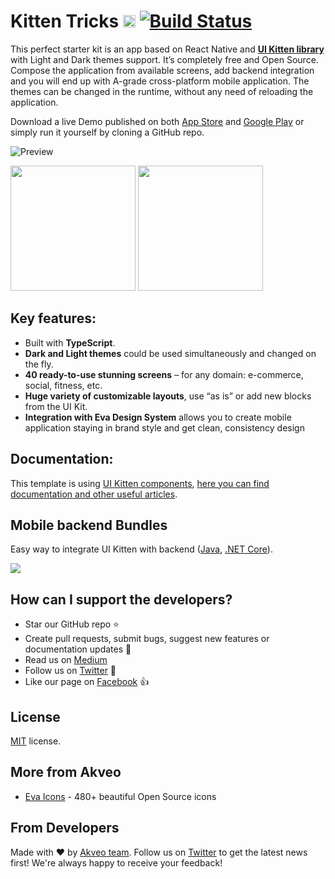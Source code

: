 # Kitten Tricks [<img src="https://i.imgur.com/oMcxwZ0.png" alt="Eva Design System" height="20px" />][link:eva] [![Build Status][badge:travis]][link:travis]

This perfect starter kit is an app based on React Native and [**UI Kitten library**][link:ui-kitten] with Light and Dark themes support. It’s completely free and Open Source. 
Compose the application from available screens, add backend integration and you will end up with A-grade cross-platform mobile application.
The themes can be changed in the runtime, without any need of reloading the application.

Download a live Demo published on both [App Store][link:app-store] and [Google Play][link:google-play]
 or simply run it yourself by cloning a GitHub repo. 

![Preview](https://i.imgur.com/2E2nWHc.jpg)

[<img src="http://i.imgur.com/7IxtMV0.png" width="200"/>][link:app-store]
[<img src="http://i.imgur.com/pxFfB0S.png" width="200"/>][link:google-play]

## Key features:
 
- Built with **TypeScript**.
- **Dark and Light themes** could be used simultaneously and changed on the fly. 
- **40 ready-to-use stunning screens** – for any domain: e-commerce, social, fitness, etc. 
- **Huge variety of customizable layouts**, use “as is” or add new blocks from the UI Kit.
- **Integration with Eva Design System** allows you to create mobile application staying in brand style and get clean, consistency design

## Documentation:

This template is using [UI Kitten components][link:ui-kitten], [here you can find documentation and other useful articles][link:doc-ui-kitten].

## Mobile backend Bundles

Easy way to integrate UI Kitten with backend ([Java][link:ui-kitten-bundle-java], [.NET Core][link:ui-kitten-bundle-dotnet-core]).

[<img src="https://i.imgur.com/8NlLGmk.jpg">][link:ui-kitten-bundles]

## How can I support the developers?

- Star our GitHub repo :star:
- Create pull requests, submit bugs, suggest new features or documentation updates :wrench:
- Read us on [Medium][link:akveo-medium]
- Follow us on [Twitter][link:akveo-twitter] :feet:
- Like our page on [Facebook][link:akveo-facebook] :thumbsup:

## License

[MIT](LICENSE.txt) license.

## More from Akveo

- [Eva Icons][link:eva-icons] - 480+ beautiful Open Source icons

## From Developers

Made with :heart: by [Akveo team][link:akveo-homepage]. Follow us on [Twitter][link:akveo-twitter] to get the latest news first!
We're always happy to receive your feedback!

[badge:travis]: https://travis-ci.com/akveo/kittenTricks.svg?branch=master

[link:travis]: https://travis-ci.com/akveo/kittenTricks
[link:eva]: https://eva.design
[link:doc-ui-kitten]: https://akveo.github.io/react-native-ui-kitten
[link:ui-kitten]: https://github.com/akveo/react-native-ui-kitten
[link:app-store]: https://itunes.apple.com/us/app/kitten-tricks/id1246143230
[link:google-play]: https://play.google.com/store/apps/details?id=com.akveo.kittenTricks
[link:eva-icons]: https://github.com/akveo/eva-icons
[link:akveo-homepage]: https://akveo.com
[link:akveo-medium]: https://medium.com/akveo-engineering
[link:akveo-twitter]: https://twitter.com/akveo_inc
[link:akveo-facebook]: https://www.facebook.com/akveo
[link:ui-kitten-bundles]: https://bit.ly/35AzNit
[link:ui-kitten-bundle-java]: https://bit.ly/2IWdE4r
[link:ui-kitten-bundle-dotnet-core]: http://bit.ly/2pl0kzL
